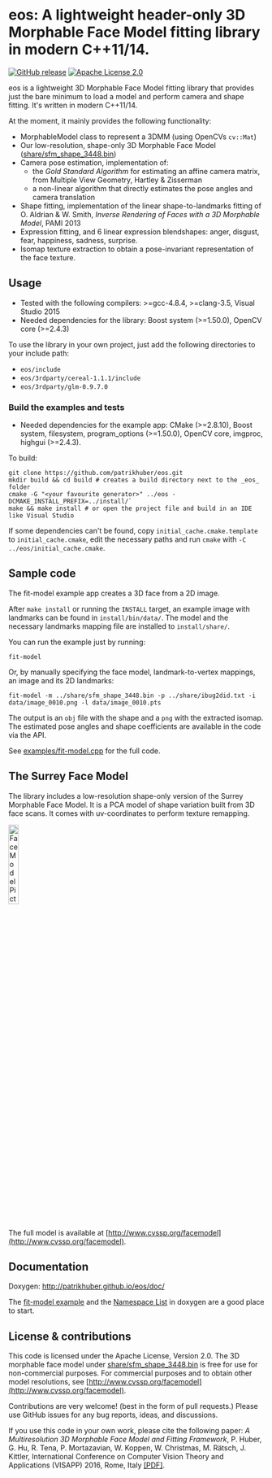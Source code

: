 # eos: A lightweight header-only 3D Morphable Face Model fitting library in modern C++11/14.
[![GitHub release](http://img.shields.io/github/release/patrikhuber/eos.svg?style=flat-square)][release]
[![Apache License 2.0](https://img.shields.io/badge/license-Apache%20License%202.0-blue.svg?style=flat-square)][license]

[release]: https://github.com/patrikhuber/eos/releases
[license]: https://github.com/patrikhuber/eos/blob/master/LICENSE

eos is a lightweight 3D Morphable Face Model fitting library that provides just the bare minimum to load a model and perform camera and shape fitting. It's written in modern C++11/14.

At the moment, it mainly provides the following functionality:

* MorphableModel class to represent a 3DMM (using OpenCVs `cv::Mat`)
* Our low-resolution, shape-only 3D Morphable Face Model ([share/sfm_shape_3448.bin](https://github.com/patrikhuber/eos/blob/master/share/sfm_shape_3448.bin))
* Camera pose estimation, implementation of:
  * the _Gold Standard Algorithm_ for estimating an affine camera matrix, from Multiple View Geometry, Hartley & Zisserman
  * a non-linear algorithm that directly estimates the pose angles and camera translation
* Shape fitting, implementation of the linear shape-to-landmarks fitting of O. Aldrian & W. Smith, _Inverse Rendering of Faces with a 3D Morphable Model_, PAMI 2013
* Expression fitting, and 6 linear expression blendshapes: anger, disgust, fear, happiness, sadness, surprise.
* Isomap texture extraction to obtain a pose-invariant representation of the face texture.

## Usage

* Tested with the following compilers: >=gcc-4.8.4, >=clang-3.5, Visual Studio 2015
* Needed dependencies for the library: Boost system (>=1.50.0), OpenCV core (>=2.4.3)

To use the library in your own project, just add the following directories to your include path:

* `eos/include`
* `eos/3rdparty/cereal-1.1.1/include`
* `eos/3rdparty/glm-0.9.7.0`

### Build the examples and tests

* Needed dependencies for the example app: CMake (>=2.8.10), Boost system, filesystem, program_options (>=1.50.0), OpenCV core, imgproc, highgui (>=2.4.3).

To build:

```
git clone https://github.com/patrikhuber/eos.git
mkdir build && cd build # creates a build directory next to the _eos_ folder
cmake -G "<your favourite generator>" ../eos -DCMAKE_INSTALL_PREFIX=../install/`
make && make install # or open the project file and build in an IDE like Visual Studio
```
If some dependencies can't be found, copy `initial_cache.cmake.template` to `initial_cache.cmake`, edit the necessary paths and run `cmake` with `-C ../eos/initial_cache.cmake`.


## Sample code

The fit-model example app creates a 3D face from a 2D image.

After `make install` or running the `INSTALL` target, an example image with landmarks can be found in `install/bin/data/`. The model and the necessary landmarks mapping file are installed to `install/share/`.

You can run the example just by running:

`fit-model`

Or, by manually specifying the face model, landmark-to-vertex mappings, an image and its 2D landmarks:

`fit-model -m ../share/sfm_shape_3448.bin -p ../share/ibug2did.txt -i data/image_0010.png -l data/image_0010.pts`

The output is an `obj` file with the shape and a `png` with the extracted isomap. The estimated pose angles and shape coefficients are available in the code via the API.

See [examples/fit-model.cpp](https://github.com/patrikhuber/eos/blob/master/examples/fit-model.cpp) for the full code.

## The Surrey Face Model

The library includes a low-resolution shape-only version of the Surrey Morphable Face Model. It is a PCA model of shape variation built from 3D face scans. It comes with uv-coordinates to perform texture remapping.

<img src="https://raw.githubusercontent.com/patrikhuber/eos/gh-pages/images/sfm_shape_3448_mesh.png" width=20% alt="Face Model Picture"></img>

The full model is available at [http://www.cvssp.org/facemodel](http://www.cvssp.org/facemodel).

## Documentation

Doxygen: http://patrikhuber.github.io/eos/doc/

The [fit-model example](https://github.com/patrikhuber/eos/blob/master/examples/fit-model.cpp) and the [Namespace List](http://patrikhuber.github.io/eos/doc/namespaces.html) in doxygen are a good place to start.


## License & contributions

This code is licensed under the Apache License, Version 2.0. The 3D morphable face model under [share/sfm_shape_3448.bin](https://github.com/patrikhuber/eos/blob/master/share/sfm_shape_3448.bin) is free for use for non-commercial purposes. For commercial purposes and to obtain other model resolutions, see [http://www.cvssp.org/facemodel](http://www.cvssp.org/facemodel).

Contributions are very welcome! (best in the form of pull requests.) Please use GitHub issues for any bug reports, ideas, and discussions.

If you use this code in your own work, please cite the following paper: _A Multiresolution 3D Morphable Face Model and Fitting Framework_, P. Huber, G. Hu, R. Tena, P. Mortazavian, W. Koppen, W. Christmas, M. Rätsch, J. Kittler, International Conference on Computer Vision Theory and Applications (VISAPP) 2016, Rome, Italy [[PDF]](http://www.patrikhuber.ch/files/3DMM_Framework_VISAPP_2016.pdf).

